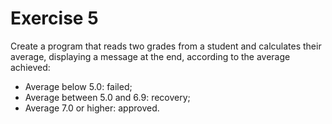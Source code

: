 # Exercise 5

Create a program that reads two grades from a student and calculates their average, displaying a message at the end, according to the average achieved:

-   Average below 5.0: failed;
-   Average between 5.0 and 6.9: recovery;
-   Average 7.0 or higher: approved.
